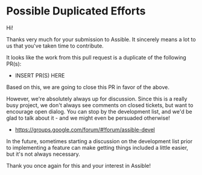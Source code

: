 Possible Duplicated Efforts
===========================

Hi!

Thanks very much for your submission to Assible.  It sincerely means a lot to us that you've taken time to contribute.

It looks like the work from this pull request is a duplicate of the following PR(s):

   * INSERT PR(S) HERE

Based on this, we are going to close this PR in favor of the above.

However, we're absolutely always up for discussion.  Since this is a really busy project, we don't always see comments on closed tickets, but want to encourage open dialog.  You can stop by the development list, and we'd be glad to talk about it - and we might even be persuaded otherwise!

   * https://groups.google.com/forum/#!forum/assible-devel

In the future, sometimes starting a discussion on the development list prior to implementing a feature can make getting things included a little easier, but it's not always necessary.

Thank you once again for this and your interest in Assible!

